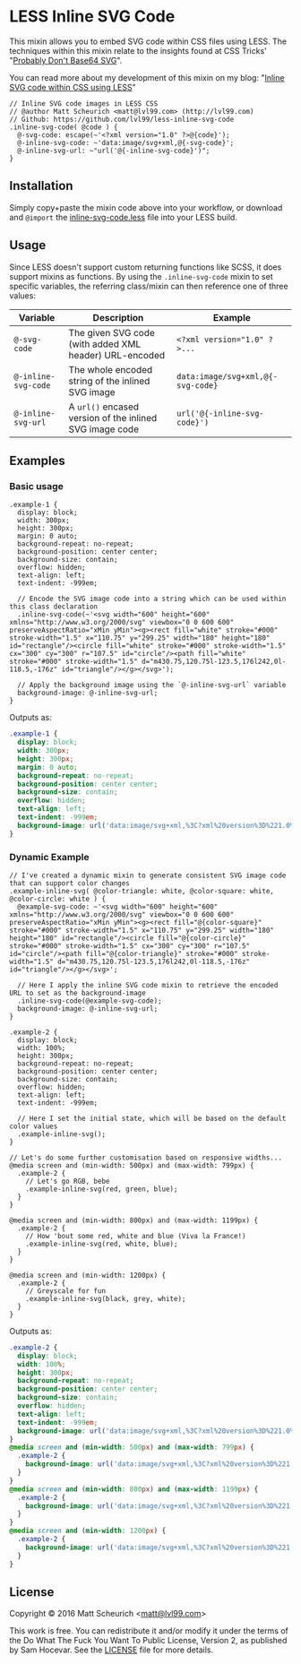 # LESS Inline SVG Code

This mixin allows you to embed SVG code within CSS files using LESS. The techniques within this mixin relate to the insights found at CSS Tricks' "[Probably Don't Base64 SVG](https://css-tricks.com/probably-dont-base64-svg/)".

You can read more about my development of this mixin on my blog: "[Inline SVG code within CSS using LESS](http://blog.lvl99.com/)"

```less
// Inline SVG code images in LESS CSS
// @author Matt Scheurich <matt@lvl99.com> (http://lvl99.com)
// Github: https://github.com/lvl99/less-inline-svg-code
.inline-svg-code( @code ) {
  @-svg-code: escape(~'<?xml version="1.0" ?>@{code}');
  @-inline-svg-code: ~'data:image/svg+xml,@{-svg-code}';
  @-inline-svg-url: ~"url('@{-inline-svg-code}')";
}
```

## Installation

Simply copy+paste the mixin code above into your workflow, or download and `@import` the [inline-svg-code.less](less/inline-svg-code.less) file into your LESS build.


## Usage

Since LESS doesn't support custom returning functions like SCSS, it does support mixins as functions. By using the `.inline-svg-code` mixin to set specific variables, the referring class/mixin can then reference one of three values:

| Variable             | Description | Example |
|----------------------|-------------|---------|
| `@-svg-code`         | The given SVG code (with added XML header) URL-encoded | `<?xml version="1.0" ?>...` |
| `@-inline-svg-code`  | The whole encoded string of the inlined SVG image | `data:image/svg+xml,@{-svg-code}` |
| `@-inline-svg-url`   | A `url()` encased version of the inlined SVG image code | `url('@{-inline-svg-code}')` |


## Examples

### Basic usage

```less
.example-1 {
  display: block;
  width: 300px;
  height: 300px;
  margin: 0 auto;
  background-repeat: no-repeat;
  background-position: center center;
  background-size: contain;
  overflow: hidden;
  text-align: left;
  text-indent: -999em;

  // Encode the SVG image code into a string which can be used within this class declaration
  .inline-svg-code(~'<svg width="600" height="600" xmlns="http://www.w3.org/2000/svg" viewbox="0 0 600 600" preserveAspectRatio="xMin yMin"><g><rect fill="white" stroke="#000" stroke-width="1.5" x="110.75" y="299.25" width="180" height="180" id="rectangle"/><circle fill="white" stroke="#000" stroke-width="1.5" cx="300" cy="300" r="107.5" id="circle"/><path fill="white" stroke="#000" stroke-width="1.5" d="m430.75,120.75l-123.5,176l242,0l-118.5,-176z" id="triangle"/></g></svg>');

  // Apply the background image using the `@-inline-svg-url` variable
  background-image: @-inline-svg-url;
}
```

Outputs as:

```css
.example-1 {
  display: block;
  width: 300px;
  height: 300px;
  margin: 0 auto;
  background-repeat: no-repeat;
  background-position: center center;
  background-size: contain;
  overflow: hidden;
  text-align: left;
  text-indent: -999em;
  background-image: url('data:image/svg+xml,%3C?xml%20version%3D%221.0%22%20?%3E%3Csvg%20width%3D%22600%22%20height%3D%22600%22%20xmlns%3D%22http%3A//www.w3.org/2000/svg%22%20viewbox%3D%220%200%20600%20600%22%20preserveAspectRatio%3D%22xMin%20yMin%22%3E%3Cg%3E%3Crect%20fill%3D%22white%22%20stroke%3D%22%23000%22%20stroke-width%3D%221.5%22%20x%3D%22110.75%22%20y%3D%22299.25%22%20width%3D%22180%22%20height%3D%22180%22%20id%3D%22rectangle%22/%3E%3Ccircle%20fill%3D%22white%22%20stroke%3D%22%23000%22%20stroke-width%3D%221.5%22%20cx%3D%22300%22%20cy%3D%22300%22%20r%3D%22107.5%22%20id%3D%22circle%22/%3E%3Cpath%20fill%3D%22white%22%20stroke%3D%22%23000%22%20stroke-width%3D%221.5%22%20d%3D%22m430.75,120.75l-123.5,176l242,0l-118.5,-176z%22%20id%3D%22triangle%22/%3E%3C/g%3E%3C/svg%3E');
}
```

### Dynamic Example

```less
// I've created a dynamic mixin to generate consistent SVG image code that can support color changes
.example-inline-svg( @color-triangle: white, @color-square: white, @color-circle: white ) {
  @example-svg-code: ~'<svg width="600" height="600" xmlns="http://www.w3.org/2000/svg" viewbox="0 0 600 600" preserveAspectRatio="xMin yMin"><g><rect fill="@{color-square}" stroke="#000" stroke-width="1.5" x="110.75" y="299.25" width="180" height="180" id="rectangle"/><circle fill="@{color-circle}" stroke="#000" stroke-width="1.5" cx="300" cy="300" r="107.5" id="circle"/><path fill="@{color-triangle}" stroke="#000" stroke-width="1.5" d="m430.75,120.75l-123.5,176l242,0l-118.5,-176z" id="triangle"/></g></svg>';

  // Here I apply the inline SVG code mixin to retrieve the encoded URL to set as the background-image
  .inline-svg-code(@example-svg-code);
  background-image: @-inline-svg-url;
}

.example-2 {
  display: block;
  width: 100%;
  height: 300px;
  background-repeat: no-repeat;
  background-position: center center;
  background-size: contain;
  overflow: hidden;
  text-align: left;
  text-indent: -999em;

  // Here I set the initial state, which will be based on the default color values
  .example-inline-svg();
}

// Let's do some further customisation based on responsive widths...
@media screen and (min-width: 500px) and (max-width: 799px) {
  .example-2 {
    // Let's go RGB, bebe
    .example-inline-svg(red, green, blue);
  }
}

@media screen and (min-width: 800px) and (max-width: 1199px) {
  .example-2 {
    // How 'bout some red, white and blue (Viva la France!)
    .example-inline-svg(red, white, blue);
  }
}

@media screen and (min-width: 1200px) {
  .example-2 {
    // Greyscale for fun
    .example-inline-svg(black, grey, white);
  }
}
```

Outputs as:

```css
.example-2 {
  display: block;
  width: 100%;
  height: 300px;
  background-repeat: no-repeat;
  background-position: center center;
  background-size: contain;
  overflow: hidden;
  text-align: left;
  text-indent: -999em;
  background-image: url('data:image/svg+xml,%3C?xml%20version%3D%221.0%22%20?%3E%3Csvg%20width%3D%22600%22%20height%3D%22600%22%20xmlns%3D%22http%3A//www.w3.org/2000/svg%22%20viewbox%3D%220%200%20600%20600%22%20preserveAspectRatio%3D%22xMin%20yMin%22%3E%3Cg%3E%3Crect%20fill%3D%22white%22%20stroke%3D%22%23000%22%20stroke-width%3D%221.5%22%20x%3D%22110.75%22%20y%3D%22299.25%22%20width%3D%22180%22%20height%3D%22180%22%20id%3D%22rectangle%22/%3E%3Ccircle%20fill%3D%22white%22%20stroke%3D%22%23000%22%20stroke-width%3D%221.5%22%20cx%3D%22300%22%20cy%3D%22300%22%20r%3D%22107.5%22%20id%3D%22circle%22/%3E%3Cpath%20fill%3D%22white%22%20stroke%3D%22%23000%22%20stroke-width%3D%221.5%22%20d%3D%22m430.75,120.75l-123.5,176l242,0l-118.5,-176z%22%20id%3D%22triangle%22/%3E%3C/g%3E%3C/svg%3E');
}
@media screen and (min-width: 500px) and (max-width: 799px) {
  .example-2 {
    background-image: url('data:image/svg+xml,%3C?xml%20version%3D%221.0%22%20?%3E%3Csvg%20width%3D%22600%22%20height%3D%22600%22%20xmlns%3D%22http%3A//www.w3.org/2000/svg%22%20viewbox%3D%220%200%20600%20600%22%20preserveAspectRatio%3D%22xMin%20yMin%22%3E%3Cg%3E%3Crect%20fill%3D%22green%22%20stroke%3D%22%23000%22%20stroke-width%3D%221.5%22%20x%3D%22110.75%22%20y%3D%22299.25%22%20width%3D%22180%22%20height%3D%22180%22%20id%3D%22rectangle%22/%3E%3Ccircle%20fill%3D%22blue%22%20stroke%3D%22%23000%22%20stroke-width%3D%221.5%22%20cx%3D%22300%22%20cy%3D%22300%22%20r%3D%22107.5%22%20id%3D%22circle%22/%3E%3Cpath%20fill%3D%22red%22%20stroke%3D%22%23000%22%20stroke-width%3D%221.5%22%20d%3D%22m430.75,120.75l-123.5,176l242,0l-118.5,-176z%22%20id%3D%22triangle%22/%3E%3C/g%3E%3C/svg%3E');
  }
}
@media screen and (min-width: 800px) and (max-width: 1199px) {
  .example-2 {
    background-image: url('data:image/svg+xml,%3C?xml%20version%3D%221.0%22%20?%3E%3Csvg%20width%3D%22600%22%20height%3D%22600%22%20xmlns%3D%22http%3A//www.w3.org/2000/svg%22%20viewbox%3D%220%200%20600%20600%22%20preserveAspectRatio%3D%22xMin%20yMin%22%3E%3Cg%3E%3Crect%20fill%3D%22white%22%20stroke%3D%22%23000%22%20stroke-width%3D%221.5%22%20x%3D%22110.75%22%20y%3D%22299.25%22%20width%3D%22180%22%20height%3D%22180%22%20id%3D%22rectangle%22/%3E%3Ccircle%20fill%3D%22blue%22%20stroke%3D%22%23000%22%20stroke-width%3D%221.5%22%20cx%3D%22300%22%20cy%3D%22300%22%20r%3D%22107.5%22%20id%3D%22circle%22/%3E%3Cpath%20fill%3D%22red%22%20stroke%3D%22%23000%22%20stroke-width%3D%221.5%22%20d%3D%22m430.75,120.75l-123.5,176l242,0l-118.5,-176z%22%20id%3D%22triangle%22/%3E%3C/g%3E%3C/svg%3E');
  }
}
@media screen and (min-width: 1200px) {
  .example-2 {
    background-image: url('data:image/svg+xml,%3C?xml%20version%3D%221.0%22%20?%3E%3Csvg%20width%3D%22600%22%20height%3D%22600%22%20xmlns%3D%22http%3A//www.w3.org/2000/svg%22%20viewbox%3D%220%200%20600%20600%22%20preserveAspectRatio%3D%22xMin%20yMin%22%3E%3Cg%3E%3Crect%20fill%3D%22grey%22%20stroke%3D%22%23000%22%20stroke-width%3D%221.5%22%20x%3D%22110.75%22%20y%3D%22299.25%22%20width%3D%22180%22%20height%3D%22180%22%20id%3D%22rectangle%22/%3E%3Ccircle%20fill%3D%22white%22%20stroke%3D%22%23000%22%20stroke-width%3D%221.5%22%20cx%3D%22300%22%20cy%3D%22300%22%20r%3D%22107.5%22%20id%3D%22circle%22/%3E%3Cpath%20fill%3D%22black%22%20stroke%3D%22%23000%22%20stroke-width%3D%221.5%22%20d%3D%22m430.75,120.75l-123.5,176l242,0l-118.5,-176z%22%20id%3D%22triangle%22/%3E%3C/g%3E%3C/svg%3E');
  }
}
```

## License

Copyright © 2016 Matt Scheurich <<matt@lvl99.com>>

This work is free. You can redistribute it and/or modify it under the terms of the Do What The Fuck You Want To Public License, Version 2, as published by Sam Hocevar. See the [LICENSE](LICENSE) file for more details.
